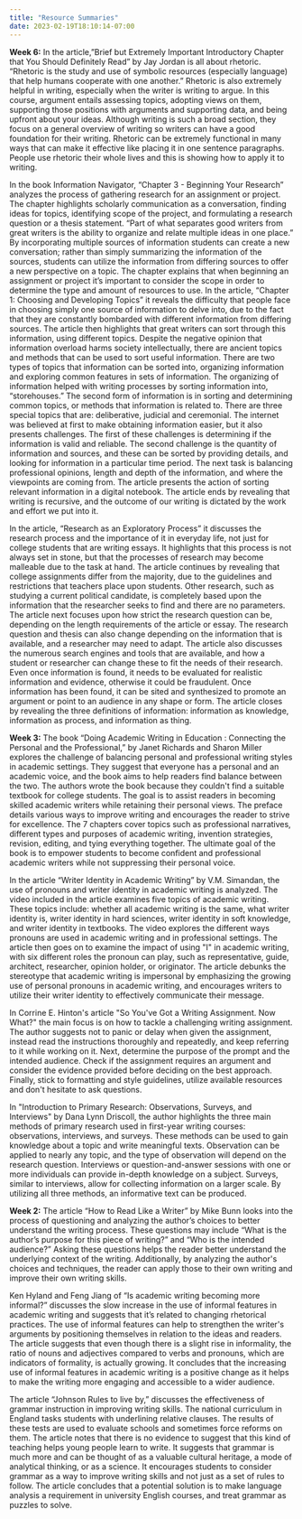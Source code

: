 ```yaml
---
title: "Resource Summaries"
date: 2023-02-19T18:10:14-07:00
---
```


**Week 6:**
In the article,”Brief but Extremely Important Introductory Chapter that You Should Definitely Read” by Jay Jordan is all about rhetoric. “Rhetoric is the study and use of symbolic resources (especially language) that help humans cooperate with one another.” Rhetoric is also  extremely helpful in writing, especially when the writer is writing to argue. In this course, argument entails assessing topics, adopting views on them, supporting those positions with arguments and supporting data, and being upfront about your ideas. Although writing is such a broad section, they focus on a general overview of writing so writers can have a good foundation for their writing. Rhetoric can be extremely functional in many ways that can make it effective like placing it in one sentence paragraphs. People use rhetoric their whole lives and this is showing how to apply it to writing.

In the book Information Navigator, “Chapter 3 - Beginning Your Research” analyzes the process of gathering research for an assignment or project. The chapter highlights scholarly communication as a conversation, finding ideas for topics, identifying scope of the project, and formulating a research question or a thesis statement. “Part of what separates good writers from great writers is the ability to organize and relate multiple ideas in one place.” By incorporating multiple sources of information students can create a new conversation; rather than simply summarizing the information of the sources, students can utilize the information from differing sources to offer a new perspective on a topic. The chapter explains that when beginning an assignment or project it’s important to consider the scope in order to determine the type and amount of resources to use.
In the article, “Chapter 1: Choosing and Developing Topics” it reveals the difficulty that people face in choosing simply one source of information to delve into, due to the fact that they are constantly bombarded with different information from differing sources. The article then highlights that great writers can sort through this information, using different topics. Despite the negative opinion that information overload harms society intellectually, there are ancient topics and methods that can be used to sort useful information. There are two types of topics that information can be sorted into, organizing information and exploring common features in sets of information. The organizing of information helped with writing processes by sorting information into, “storehouses.” The second form of information is in sorting and determining common topics, or methods that information is related to. There are three special topics that are: deliberative, judicial and ceremonial. The internet was believed at first to make obtaining information easier, but it also presents challenges. The first of these challenges is determining if the information is valid and reliable. The second challenge is the quantity of information and sources, and these can be sorted by providing details, and looking for information in a particular time period. The next task is balancing professional opinions, length and depth of the information, and where the viewpoints are coming from. The article presents the action of sorting relevant information in a digital notebook. The article ends by revealing that writing is recursive, and the outcome of our writing is dictated by the work and effort we put into it.

In the article, “Research as an Exploratory Process” it discusses the research process and the importance of it in everyday life, not just for college students that are writing essays. It highlights that this process is not always set in stone, but that the processes of research may become malleable due to the task at hand. The article continues by revealing that college assignments differ from the majority, due to the guidelines and restrictions that teachers place upon students. Other research, such as studying a current political candidate, is completely based upon the information that the researcher seeks to find and there are no parameters. The article next focuses upon how strict the research question can be, depending on the length requirements of the article or essay. The research question and thesis can also change depending on the information that is available, and a researcher may need to adapt. The article also discusses the numerous search engines and tools that are available, and how a student or researcher can change these to fit the needs of their research. Even once information is found, it needs to be evaluated for realistic information and evidence, otherwise it could be fraudulent. Once information has been found, it can be sited and synthesized to promote an argument or point to an audience in any shape or form. The article closes by revealing the three definitions of information: information as knowledge, information as process, and information as thing.

**Week 3:**
The book “Doing Academic Writing in Education : Connecting the Personal and the
Professional,” by Janet Richards and Sharon Miller explores the challenge of balancing personal
and professional writing styles in academic settings. They suggest that everyone has a personal
and an academic voice, and the book aims to help readers find balance between the two. The authors wrote the book because they couldn't find a suitable textbook for college students. The
goal is to assist readers in becoming skilled academic writers while retaining their personal
views. The preface details various ways to improve writing and encourages the reader to strive
for excellence. The 7 chapters cover topics such as professional narratives, different types and
purposes of academic writing, invention strategies, revision, editing, and tying everything
together. The ultimate goal of the book is to empower students to become confident and
professional academic writers while not suppressing their personal voice.

In the article “Writer Identity in Academic Writing” by V.M. Simandan, the use of
pronouns and writer identity in academic writing is analyzed. The video included in the article
examines five topics of academic writing. These topics include: whether all academic writing is
the same, what writer identity is, writer identity in hard sciences, writer identity in soft
knowledge, and writer identity in textbooks. The video explores the different ways pronouns are
used in academic writing and in professional settings. The article then goes on to examine the
impact of using "I" in academic writing, with six different roles the pronoun can play, such as
representative, guide, architect, researcher, opinion holder, or originator. The article debunks the
stereotype that academic writing is impersonal by emphasizing the growing use of personal
pronouns in academic writing, and encourages writers to utilize their writer identity to effectively
communicate their message.

In Corrine E. Hinton's article "So You've Got a Writing Assignment. Now What?" the main focus is on how to tackle a challenging writing assignment. The author suggests not to
panic or delay when given the assignment, instead read the instructions thoroughly and
repeatedly, and keep referring to it while working on it. Next, determine the purpose of the
prompt and the intended audience. Check if the assignment requires an argument and consider
the evidence provided before deciding on the best approach. Finally, stick to formatting and style
guidelines, utilize available resources and don't hesitate to ask questions.

In "Introduction to Primary Research: Observations, Surveys, and Interviews" by Dana
Lynn Driscoll, the author highlights the three main methods of primary research used in
first-year writing courses: observations, interviews, and surveys. These methods can be used to
gain knowledge about a topic and write meaningful texts. Observation can be applied to nearly
any topic, and the type of observation will depend on the research question. Interviews or
question-and-answer sessions with one or more individuals can provide in-depth knowledge on a
subject. Surveys, similar to interviews, allow for collecting information on a larger scale. By
utilizing all three methods, an informative text can be produced.

**Week 2:**
The article “How to Read Like a Writer” by Mike Bunn looks into the process of
questioning and analyzing the author’s choices to better understand the writing process. These
questions may include “What is the author’s purpose for this piece of writing?” and “Who is the
intended audience?” Asking these questions helps the reader better understand the underlying
context of the writing. Additionally, by analyzing the author's choices and techniques, the reader
can apply those to their own writing and improve their own writing skills.

Ken Hyland and Feng Jiang of “Is academic writing becoming more informal?” discusses
the slow increase in the use of informal features in academic writing and suggests that it’s related to changing rhetorical practices. The use of informal features can help to strengthen the writer's
arguments by positioning themselves in relation to the ideas and readers. The article suggests that even though there is a slight rise in informality, the ratio of nouns and adjectives compared to verbs and pronouns, which are indicators of formality, is actually growing. It concludes that the increasing use of informal features in academic writing is a positive change as it helps to make the writing more engaging and accessible to a wider audience.

The article “Johnson Rules to live by,” discusses the effectiveness of grammar instruction
in improving writing skills. The national curriculum in England tasks students with underlining
relative clauses. The results of these tests are used to evaluate schools and sometimes force
reforms on them. The article notes that there is no evidence to suggest that this kind of teaching
helps young people learn to write. It suggests that grammar is much more and can be thought of
as a valuable cultural heritage, a mode of analytical thinking, or as a science. It encourages
students to consider grammar as a way to improve writing skills and not just as a set of rules to
follow. The article concludes that a potential solution is to make language analysis a requirement
in university English courses, and treat grammar as puzzles to solve.
